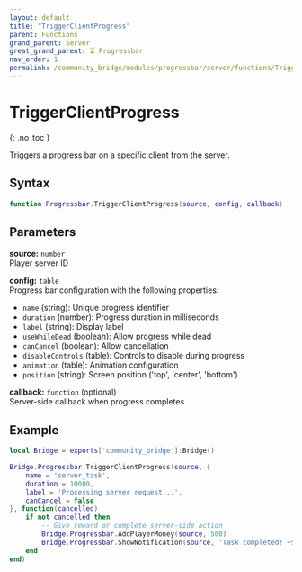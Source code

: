 ```yaml
---
layout: default
title: "TriggerClientProgress"
parent: Functions
grand_parent: Server
great_grand_parent: ⏳ Progressbar
nav_order: 1
permalink: /community_bridge/modules/progressbar/server/functions/TriggerClientProgress/
---
```


# TriggerClientProgress
{: .no_toc }

Triggers a progress bar on a specific client from the server.

## Syntax

```lua
function Progressbar.TriggerClientProgress(source, config, callback)
```

## Parameters

**source:** `number`  
Player server ID

**config:** `table`  
Progress bar configuration with the following properties:
- `name` (string): Unique progress identifier
- `duration` (number): Progress duration in milliseconds
- `label` (string): Display label
- `useWhileDead` (boolean): Allow progress while dead
- `canCancel` (boolean): Allow cancellation
- `disableControls` (table): Controls to disable during progress
- `animation` (table): Animation configuration
- `position` (string): Screen position ('top', 'center', 'bottom')

**callback:** `function` (optional)  
Server-side callback when progress completes

## Example

```lua
local Bridge = exports['community_bridge']:Bridge()

Bridge.Progressbar.TriggerClientProgress(source, {
    name = 'server_task',
    duration = 10000,
    label = 'Processing server request...',
    canCancel = false
}, function(cancelled)
    if not cancelled then
        -- Give reward or complete server-side action
        Bridge.Progressbar.AddPlayerMoney(source, 500)
        Bridge.Progressbar.ShowNotification(source, 'Task completed! +$500', 'success')
    end
end)
```